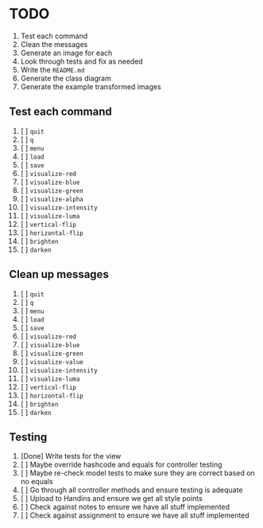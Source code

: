 # TODO

1. Test each command
2. Clean the messages
3. Generate an image for each
4. Look through tests and fix as needed
5. Write the `README.md`
6. Generate the class diagram
7. Generate the example transformed images

## Test each command

1. [ ] `quit`
2. [ ] `q`
3. [ ] `menu`
4. [ ] `load`
5. [ ] `save`
6. [ ] `visualize-red`
7. [ ] `visualize-blue`
8. [ ] `visualize-green`
9. [ ] `visualize-alpha`
10. [ ] `visualize-intensity`
11. [ ] `visualize-luma`
12. [ ] `vertical-flip`
13. [ ] `horizontal-flip`
14. [ ] `brighten`
15. [ ] `darken`

## Clean up messages

1. [ ] `quit`
2. [ ] `q`
3. [ ] `menu`
4. [ ] `load`
5. [ ] `save`
6. [ ] `visualize-red`
7. [ ] `visualize-blue`
8. [ ] `visualize-green`
9. [ ] `visualize-value`
10. [ ] `visualize-intensity`
11. [ ] `visualize-luma`
12. [ ] `vertical-flip`
13. [ ] `horizontal-flip`
14. [ ] `brighten`
15. [ ] `darken`

## Testing

1. [Done] Write tests for the view
2. [ ] Maybe override hashcode and equals for controller testing
3. [ ] Maybe re-check model tests to make sure they are correct based on no equals
2. [ ] Go through all controller methods and ensure testing is adequate
3. [ ] Upload to Handins and ensure we get all style points
4. [ ] Check against notes to ensure we have all stuff implemented
5. [ ] Check against assignment to ensure we have all stuff implemented